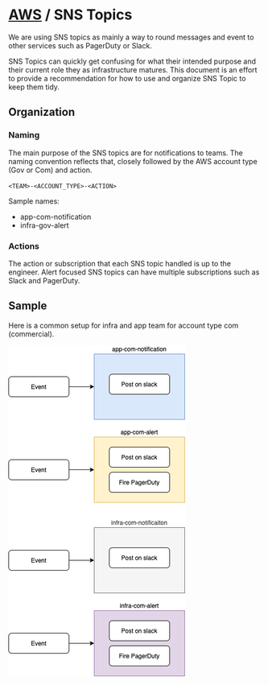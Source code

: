 # [AWS](README.md) / SNS Topics

We are using SNS topics as mainly a way to round messages and event to other services such as PagerDuty or Slack.

SNS Topics can quickly get confusing for what their intended purpose and their current role they as infrastructure matures. This document is an effort to provide a recommendation for how to use and organize SNS Topic to keep them tidy.

## Organization

### Naming

The main purpose of the SNS topics are for notifications to teams. The naming convention reflects that, closely followed by the AWS account type (Gov or Com) and action.

`<TEAM>-<ACCOUNT_TYPE>-<ACTION>`

Sample names:

* app-com-notification
* infra-gov-alert

### Actions

The action or subscription that each SNS topic handled is up to the engineer. Alert focused SNS topics can have multiple subscriptions such as Slack and PagerDuty.

## Sample

Here is a common setup for infra and app team for account type com (commercial).

![SNS Topics](images/doc-sns-topic.png)
